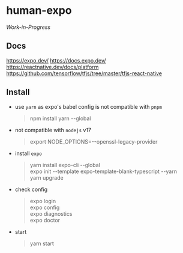 # human-expo

*Work-in-Progress*

## Docs

<https://expo.dev/> 
<https://docs.expo.dev/>
<https://reactnative.dev/docs/platform>
<https://github.com/tensorflow/tfjs/tree/master/tfjs-react-native>

## Install

- use `yarn` as expo's babel config is not compatible with `pnpm`
  > npm install yarn --global  
- not compatible with `nodejs` v17
  > export NODE_OPTIONS=--openssl-legacy-provider
- install `expo`
  > yarn install expo-cli --global  
  > expo init --template expo-template-blank-typescript --yarn  
  > yarn upgrade  
- check config
  > expo login  
  > expo config  
  > expo diagnostics  
  > expo doctor
- start
  > yarn start  
